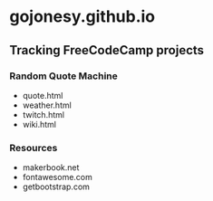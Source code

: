 # gojonesy.github.io


## Tracking FreeCodeCamp projects 


### Random Quote Machine
- quote.html
- weather.html
- twitch.html
- wiki.html


### Resources
- makerbook.net
- fontawesome.com
- getbootstrap.com